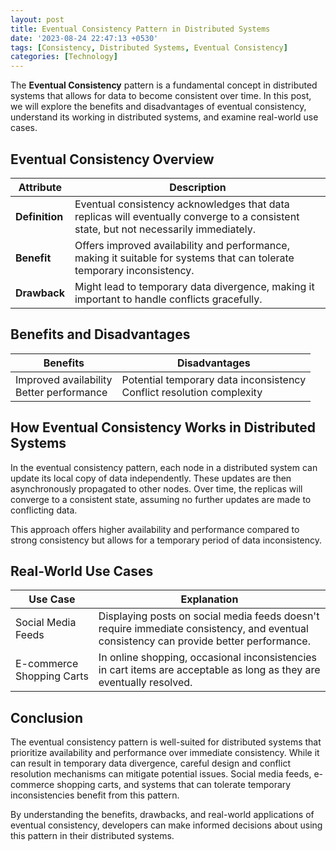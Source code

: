 ```yaml
---
layout: post
title: Eventual Consistency Pattern in Distributed Systems
date: '2023-08-24 22:47:13 +0530'
tags: [Consistency, Distributed Systems, Eventual Consistency]
categories: [Technology]
---
```


The **Eventual Consistency** pattern is a fundamental concept in distributed systems that allows for data to become consistent over time. In this post, we will explore the benefits and disadvantages of eventual consistency, understand its working in distributed systems, and examine real-world use cases.

## Eventual Consistency Overview

| Attribute          | Description                                                       |
|--------------------|-------------------------------------------------------------------|
| **Definition**     | Eventual consistency acknowledges that data replicas will eventually converge to a consistent state, but not necessarily immediately. |
| **Benefit**        | Offers improved availability and performance, making it suitable for systems that can tolerate temporary inconsistency. |
| **Drawback**       | Might lead to temporary data divergence, making it important to handle conflicts gracefully. |

## Benefits and Disadvantages

| Benefits                                      | Disadvantages                                 |
|-----------------------------------------------|-----------------------------------------------|
| Improved availability<br>Better performance  | Potential temporary data inconsistency<br>Conflict resolution complexity |

## How Eventual Consistency Works in Distributed Systems

In the eventual consistency pattern, each node in a distributed system can update its local copy of data independently. These updates are then asynchronously propagated to other nodes. Over time, the replicas will converge to a consistent state, assuming no further updates are made to conflicting data.

This approach offers higher availability and performance compared to strong consistency but allows for a temporary period of data inconsistency.

## Real-World Use Cases

| Use Case                                      | Explanation                                 |
|-----------------------------------------------|---------------------------------------------|
| Social Media Feeds                           | Displaying posts on social media feeds doesn't require immediate consistency, and eventual consistency can provide better performance. |
| E-commerce Shopping Carts                    | In online shopping, occasional inconsistencies in cart items are acceptable as long as they are eventually resolved. |

## Conclusion

The eventual consistency pattern is well-suited for distributed systems that prioritize availability and performance over immediate consistency. While it can result in temporary data divergence, careful design and conflict resolution mechanisms can mitigate potential issues. Social media feeds, e-commerce shopping carts, and systems that can tolerate temporary inconsistencies benefit from this pattern.

By understanding the benefits, drawbacks, and real-world applications of eventual consistency, developers can make informed decisions about using this pattern in their distributed systems.
